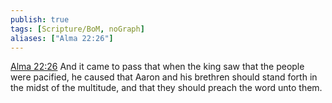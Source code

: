 ```yaml
---
publish: true
tags: [Scripture/BoM, noGraph]
aliases: ["Alma 22:26"]
---
```

[Alma 22:26](https://churchofjesuschrist.org/study/scriptures/bofm/alma/22?lang=eng&id=p26#p26) And it came to pass that when the king saw that the people were pacified, he caused that Aaron and his brethren should stand forth in the midst of the multitude, and that they should preach the word unto them.
